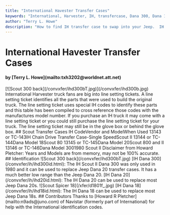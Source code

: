 ```yaml
---
title: "International Havester Transfer Cases"
keywords: "International, Harvester, IH, transfercase, Dana 300, Dana 18, Dana 20"
author: "Terry L. Howe"
description: "How to find IH transfer case to swap into your Jeep.  IH trucks used many heavy duty components suitable for use in Jeep trucks."
---
```


# International Havester Transfer Cases
<H4>by [Terry L. Howe](mailto:txh3202@worldnet.att.net)</H4>
[![Scout 300 back](/convxfer/ihd300bT.jpg)](/convxfer/ihd300b.jpg)
International Harvester truck fans are big into line setting tickets.
A line setting ticket identifies all the parts that were used to build
the original truck.  The line setting ticket uses special IH codes to
identify these parts and this table has been compiled to cross
reference those codes with the manufactures model number.  If you
purchase an IH truck it may come with a line setting ticket or you
could still purchase the line setting ticket for your truck.  The
line setting ticket may still be in the glove box or behind the
glove box.
## Scout Transfer Cases
IH CodeVendor and ModelWhen Used
13143 or TC-143IH Chain Drive Transfer Case-Single SpeedScout II
13144 or TC-144Dana Model 18Scout 80
13145 or TC-145Dana Model 20Scout 800 and II
13146 or TC-146Dana Model 3001980 Scout II
Disclaimer from Howard Pletcher:  Years and Models are from memory,
may not be 100% accurate.
## Identification
![Scout 300 back](/convxfer/ihd300bT.jpg)
[IH Dana 300](/convxfer/ih/ihd300id.html): The
IH Scout II Dana 300 was only used in 1980 and it can be used to
replace Jeep Dana 20 transfer cases.  It has a much better low
range than the Jeep Dana 20.
[IH Dana 20](/convxfer/ih/ihd20id.html): The
IH Dana 20 can be used to replace most Jeep Dana 20s.
![Scout Spicer 18](/xfer/d1801f_.jpg)
[IH Dana 18](/convxfer/ih/ihd18id.html): The
IH Dana 18 can be used to replace most Jeep Dana 18s.
## Contributors
Thanks to [Howard R Pletcher](mailto:n9ads@juno.com) of
Navistar (formerly part of International) for help with the
International identification codes.